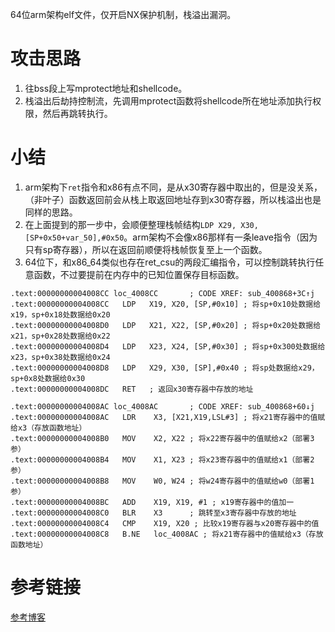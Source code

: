 64位arm架构elf文件，仅开启NX保护机制，栈溢出漏洞。

# 攻击思路
1. 往bss段上写mprotect地址和shellcode。
2. 栈溢出后劫持控制流，先调用mprotect函数将shellcode所在地址添加执行权限，然后再跳转执行。

# 小结
1. arm架构下`ret`指令和x86有点不同，是从x30寄存器中取出的，但是没关系，（非叶子）函数返回前会从栈上取返回地址存到x30寄存器，所以栈溢出也是同样的思路。
2. 在上面提到的那一步中，会顺便整理栈帧结构`LDP X29, X30, [SP+0x50+var_50],#0x50`。arm架构不会像x86那样有一条leave指令（因为只有sp寄存器），所以在返回前顺便将栈帧恢复至上一个函数。
3. 64位下，和x86_64类似也存在ret_csu的两段汇编指令，可以控制跳转执行任意函数，不过要提前在内存中的已知位置保存目标函数。

```C=
.text:00000000004008CC loc_4008CC       ; CODE XREF: sub_400868+3C↑j
.text:00000000004008CC   LDP   X19, X20, [SP,#0x10] ; 将sp+0x10处数据给x19，sp+0x18处数据给0x20
.text:00000000004008D0   LDP   X21, X22, [SP,#0x20] ; 将sp+0x20处数据给x21，sp+0x28处数据给0x22
.text:00000000004008D4   LDP   X23, X24, [SP,#0x30] ; 将sp+0x300处数据给x23，sp+0x38处数据给0x24
.text:00000000004008D8   LDP   X29, X30, [SP],#0x40 ; 将sp处数据给x29，sp+0x8处数据给0x30
.text:00000000004008DC   RET   ; 返回x30寄存器中存放的地址

.text:00000000004008AC loc_4008AC       ; CODE XREF: sub_400868+60↓j
.text:00000000004008AC   LDR    X3, [X21,X19,LSL#3] ; 将x21寄存器中的值赋给x3（存放函数地址）
.text:00000000004008B0   MOV    X2, X22 ; 将x22寄存器中的值赋给x2（部署3参）
.text:00000000004008B4   MOV    X1, X23 ; 将x23寄存器中的值赋给x1（部署2参）
.text:00000000004008B8   MOV    W0, W24 ; 将w24寄存器中的值赋给w0（部署1参）
.text:00000000004008BC   ADD    X19, X19, #1 ; x19寄存器中的值加一
.text:00000000004008C0   BLR    X3      ; 跳转至x3寄存器中存放的地址
.text:00000000004008C4   CMP    X19, X20 ; 比较x19寄存器与x20寄存器中的值
.text:00000000004008C8   B.NE   loc_4008AC ; 将x21寄存器中的值赋给x3（存放函数地址）
```

# 参考链接
[参考博客](https://blog.csdn.net/qq_41202237/article/details/118518498?spm=1001.2014.3001.5501)
